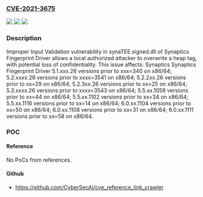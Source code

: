 ### [CVE-2021-3675](https://cve.mitre.org/cgi-bin/cvename.cgi?name=CVE-2021-3675)
![](https://img.shields.io/static/v1?label=Product&message=Synaptics%20Fingerprint%20Driver&color=blue)
![](https://img.shields.io/static/v1?label=Version&message=5.1.xxx.26%3C%20xxx%3D340%20&color=brighgreen)
![](https://img.shields.io/static/v1?label=Vulnerability&message=CWE-20%20Improper%20Input%20Validation&color=brighgreen)

### Description

Improper Input Validation vulnerability in synaTEE.signed.dll of Synaptics Fingerprint Driver allows a local authorized attacker to overwrite a heap tag, with potential loss of confidentiality. This issue affects: Synaptics Synaptics Fingerprint Driver 5.1.xxx.26 versions prior to xxx=340 on x86/64; 5.2.xxxx.26 versions prior to xxxx=3541 on x86/64; 5.2.2xx.26 versions prior to xx=29 on x86/64; 5.2.3xx.26 versions prior to xx=25 on x86/64; 5.3.xxxx.26 versions prior to xxxx=3543 on x86/64; 5.5.xx.1058 versions prior to xx=44 on x86/64; 5.5.xx.1102 versions prior to xx=34 on x86/64; 5.5.xx.1116 versions prior to xx=14 on x86/64; 6.0.xx.1104 versions prior to xx=50 on x86/64; 6.0.xx.1108 versions prior to xx=31 on x86/64; 6.0.xx.1111 versions prior to xx=58 on x86/64.

### POC

#### Reference
No PoCs from references.

#### Github
- https://github.com/CyberSecAI/cve_reference_link_crawler

